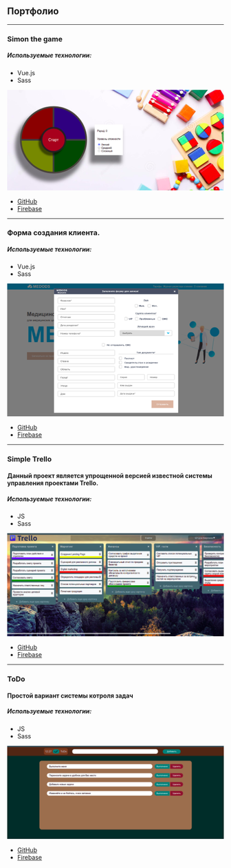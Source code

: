 ## Портфолио
---
### Simon the game
##### Используемые технологии:
- Vue.js
- Sass

![Exapmle](./simon-the-game.png)

- [GitHub](https://github.com/RKolbnev/simon_the_game)
- [Firebase](https://simon-53ab4.web.app/)
***
### Форма создания клиента.
##### Используемые технологии:
- Vue.js
- Sass

![Exapmle](./form.png)

- [GitHub](https://github.com/RKolbnev/medods_test)
- [Firebase](https://form-802dc.web.app/)
***

### Simple Trello
#### Данный проект является упрощенной версией известной системы управления проектами Trello.
##### Используемые технологии:
- JS
- Sass

![Exapmle](./simpleTrello.png)

- [GitHub](https://github.com/RKolbnev/simple_Trello)
- [Firebase](https://simpletrello-88eaf.web.app/)
***
### ToDo
#### Простой вариант системы котроля задач
##### Используемые технологии:
- JS
- Sass

![Example](./todo.png)

- [GitHub](https://github.com/RKolbnev/ToDo_JS)
- [Firebase](https://todo-59b4a.web.app/)
